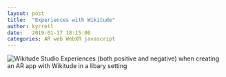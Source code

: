 ```yaml
---
layout: post
title:  "Experiences with Wikitude"
author: kyrretl
date:   2019-01-17 18:15:00
categories: AR web WebXR javascript
---
```


![Wikitude Studio](https://scriptotek.github.io/ar-project/assets/wikitude.png "Images of book covers and location targets in Wikitude Studio")
Experiences (both positive and negative) when creating an AR app with Wikitude in a libary setting
<!-- more -->
